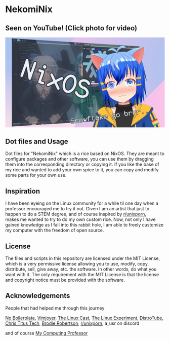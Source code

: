 # NekomiNix

## Seen on YouTube! (Click photo for video)

[![Thumbnail](assets/thumbnail.png)](https://www.youtube.com/watch?v=N8xxCHe0g3s)

## Dot files and Usage

Dot files for "NekomiNix" which is a rice based on NixOS. 
They are meant to configure packages and other software, you can use them by dragging them into the corresponding directory or copying it. 
If you like the base of my rice and wanted to add your own spice to it, you can copy and modify some parts for your own use.

## Inspiration

I have been eyeing on the Linux community for a while til one day when a professor encouraged me to try it out.
Given I am an artist that just to happen to do a STEM degree, and of course inspired by [r/unixporn](https://www.reddit.com/r/unixporn/), \
makes me wanted to try to do my own custom rice.
Now, not only I have gained knowledge as I fall into this rabbit hole, I am able to freely customize my computer with the freedom of open source.

## License

The files and scripts in this repository are licensed under the MIT License, 
which is a very permissive license allowing you to use, modify, copy, distribute, sell, give away, etc. 
the software. In other words, do what you want with it. The only requirement with the MIT License is that the license and copyright notice must be provided with the software.

## Acknowledgements

People that had helped me through this journey

[No Boilerplate](https://www.youtube.com/@NoBoilerplate),
[Vimjoyer](https://www.youtube.com/@vimjoyer),
[The Linux Cast](https://www.youtube.com/@TheLinuxCast),
[The Linux Experiment](https://www.youtube.com/@TheLinuxEXP),
[DistroTube](https://www.youtube.com/@DistroTube),
[Chris Titus Tech](https://www.youtube.com/@ChrisTitusTech),
[Brodie Robertson](https://www.youtube.com/@BrodieRobertson),
[r/unixporn](https://www.reddit.com/r/unixporn/),
a_usr on discord

and of course
[My Computing Professor](https://profiles.imperial.ac.uk/c.cantwell)
